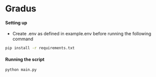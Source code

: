 # Gradus

#### Setting up
- Create .env as defined in example.env before running the following command
```bash
pip install -r requirements.txt
```
####

#### Running the script
```bash
python main.py
```
####
